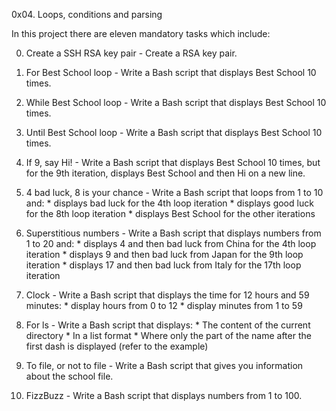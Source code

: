0x04. Loops, conditions and parsing

In this project there are eleven mandatory tasks which include:

0. Create a SSH RSA key pair - Create a RSA key pair.

1. For Best School loop - Write a Bash script that displays Best School 10 times.

2. While Best School loop - Write a Bash script that displays Best School 10 times.

3. Until Best School loop - Write a Bash script that displays Best School 10 times.

4. If 9, say Hi! - Write a Bash script that displays Best School 10 times, but for the 9th iteration, displays Best School and then Hi on a new line.

5. 4 bad luck, 8 is your chance - Write a Bash script that loops from 1 to 10 and:
		* displays bad luck for the 4th loop iteration
		* displays good luck for the 8th loop iteration
		* displays Best School for the other iterations

6. Superstitious numbers - Write a Bash script that displays numbers from 1 to 20 and:
		* displays 4 and then bad luck from China for the 4th loop iteration
		* displays 9 and then bad luck from Japan for the 9th loop iteration
		* displays 17 and then bad luck from Italy for the 17th loop iteration

7. Clock - Write a Bash script that displays the time for 12 hours and 59 minutes:
		* display hours from 0 to 12
		* display minutes from 1 to 59

8. For ls - Write a Bash script that displays:
		* The content of the current directory
		* In a list format
		* Where only the part of the name after the first dash is displayed (refer to the example)

9. To file, or not to file - Write a Bash script that gives you information about the school file.

10. FizzBuzz - Write a Bash script that displays numbers from 1 to 100.
